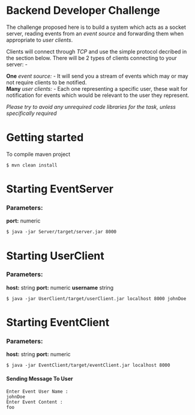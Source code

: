 # Backend Developer Challenge

The challenge proposed here is to build a system which acts as a socket server, reading events from an *event source* and forwarding them when appropriate to *user clients*.

Clients will connect through *TCP* and use the simple protocol decribed in the section below. There will be 2 types of clients connecting to your server: -

**One** *event source: -* It will send you a stream of events which may or may not require clients to be notified.  
**Many** *user clients: -* Each one representing a specific user, these wait for notification for events which would be relevant to the user they represent.

*Please try to avoid any unrequired code libraries for the task, unless specifically required*


# Getting started

To compile maven project

```
$ mvn clean install
```


# Starting EventServer

### Parameters:
**port:** numeric
    
```
$ java -jar Server/target/server.jar 8000
```

# Starting UserClient

### Parameters:
**host:** string
**port:** numeric
**username** string
    
```
$ java -jar UserClient/target/userClient.jar localhost 8000 johnDoe
```

# Starting EventClient

### Parameters:
**host:** string
**port:** numeric
    
```
$ java -jar EventClient/target/eventClient.jar localhost 8000
```

#### Sending Message To User

```
Enter Event User Name :
johnDoe
Enter Event Content :
foo
```

